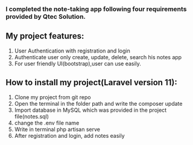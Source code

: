 
### I completed the note-taking app following four requirements provided by Qtec Solution.

## My project features:
1. User Authentication with registration and login
2. Authenticate user only create, update, delete, search his notes app
3. For user friendly UI(bootstrap),user can use easily.
   

## How to install my project(Laravel version 11):
1. Clone my project from git repo 
2. Open the terminal in the folder path and write the composer update
3. Import database in MySQL which was provided in the project file(notes.sql)
4. change the .env file name
5. Write in terminal php artisan serve
6. After registration and login, add notes easily



